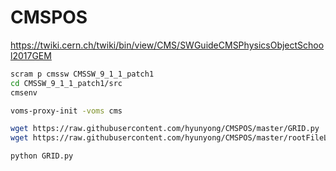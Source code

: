 # CMSPOS

https://twiki.cern.ch/twiki/bin/view/CMS/SWGuideCMSPhysicsObjectSchool2017GEM

```bash
scram p cmssw CMSSW_9_1_1_patch1
cd CMSSW_9_1_1_patch1/src
cmsenv

voms-proxy-init -voms cms

wget https://raw.githubusercontent.com/hyunyong/CMSPOS/master/GRID.py
wget https://raw.githubusercontent.com/hyunyong/CMSPOS/master/rootFileListPU200.txt

python GRID.py
```

